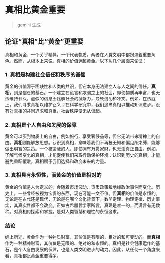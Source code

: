 # 真相比黄金重要
> gemini 生成

## 论证“真相”比“黄金”更重要

真相和黄金，一个关乎精神，一个代表物质，两者在人类文明中都扮演着重要角色。然而，从根本上来说，真相的价值远超黄金。以下从几个层面来论证：

### 1. 真相是构建社会信任和秩序的基础

黄金的价值源于稀缺性和人类的共识，但它本身无法建立人与人之间的信任。**真相**，则是信任的基石。一个建立在谎言和欺骗之上的社会，即使物质再丰富，也无法维持长久。虚假的信息会瓦解社会的凝聚力，导致混乱和冲突。例如，在法庭上，我们寻求真相以维护正义；在科学研究中，我们追求真相以推动知识进步。没有对真相的共同追求和尊重，社会秩序便无从谈起。

### 2. 真相是个人自由和发展的保障

黄金可以买到物质上的自由，例如旅行、享受奢侈品等，但它无法带来精神上的自由。**真相**则能解放思想。认识到真相，意味着我们不再被无知和偏见所束缚，能够做出明智的决策。一个被蒙蔽的人，即使拥有万贯家财，也无法真正自由。例如，了解气候变化的真相，才能促使我们采取行动保护环境；认识到历史的真相，才能避免重蹈覆辙。真相赋予我们选择和改变未来的力量。

### 3. 真相具有永恒性，而黄金的价值是相对的

黄金的价值是人为定义的，会随着市场波动、货币政策和地缘政治事件而变化。历史上，一些曾经被视为宝贵的东西，现在可能一文不值。但**真相**的价值是永恒的。无论是在古代还是现代，无论是在哪个文化背景下，数学定理、物理定律、历史事实，其真实性都不会改变。正如古希腊哲学家所言，真理是唯一的，而谎言有无数种。对真相的探索和掌握，是对人类智慧和理性的永恒追求。

### 结论

综上所述，黄金作为一种物质财富，其价值是有限的、相对的和可变动的。而**真相**作为一种精神财富，其价值是无限的、绝对的和永恒的。真相是社会健康运作的基石，是个人自由发展的保障，也是人类文明进步的动力。因此，从任何一个角度来看，真相都比黄金重要得多。